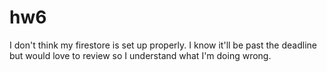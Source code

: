 # hw6


I don't think my firestore is set up properly. I know it'll be past the deadline but would love to review so I understand what I'm doing wrong. 

